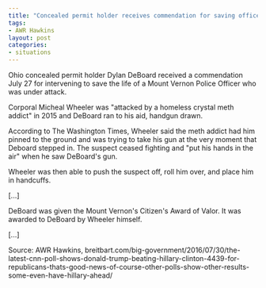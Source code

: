 ```yaml
---
title: "Concealed permit holder receives commendation for saving officer's life"
tags:
- AWR Hawkins
layout: post
categories:
- situations
---
```


Ohio concealed permit holder Dylan DeBoard received a commendation July 27 for intervening to save the life of a Mount Vernon Police Officer who was under attack.

Corporal Micheal Wheeler was "attacked by a homeless crystal meth addict" in 2015 and DeBoard ran to his aid, handgun drawn.

According to The Washington Times, Wheeler said the meth addict had him pinned to the ground and was trying to take his gun at the very moment that Deboard stepped in. The suspect ceased fighting and "put his hands in the air" when he saw DeBoard's gun.

Wheeler was then able to push the suspect off, roll him over, and place him in handcuffs.

\[...\]

DeBoard was given the Mount Vernon's Citizen's Award of Valor. It was awarded to DeBoard by Wheeler himself.

\[...\]

Source: AWR Hawkins, breitbart.com/big-government/2016/07/30/the-latest-cnn-poll-shows-donald-trump-beating-hillary-clinton-4439-for-republicans-thats-good-news-of-course-other-polls-show-other-results-some-even-have-hillary-ahead/

